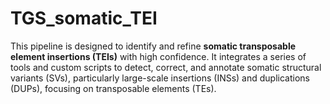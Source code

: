 # TGS_somatic_TEI
This pipeline is designed to identify and refine **somatic transposable element insertions (TEIs)** with high confidence. It integrates a series of tools and custom scripts to detect, correct, and annotate somatic structural variants (SVs), particularly large-scale insertions (INSs) and duplications (DUPs), focusing on transposable elements (TEs).
